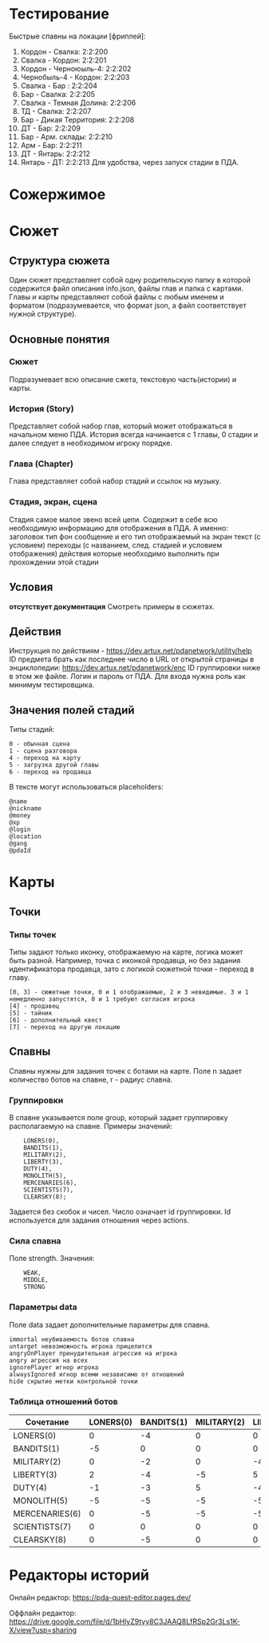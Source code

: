 # Тестирование
Быстрые спавны на локации [фриплей]:

1. Кордон - Свалка: 2:2:200
2. Свалка - Кордон: 2:2:201
3. Кордон - Черноюыль-4: 2:2:202
4. Чернобыль-4 - Кордон: 2:2:203
5. Свалка - Бар : 2:2:204
6. Бар - Свалка: 2:2:205
7. Свалка - Темная Долина: 2:2:206
8. ТД - Свалка: 2:2:207
9. Бар - Дикая Территория: 2:2:208
10. ДТ - Бар: 2:2:209
11. Бар - Арм. склады: 2:2:210
12. Арм - Бар: 2:2:211
13. ДТ - Янтарь: 2:2:212
14. Янтарь - ДТ: 2:2:213
Для удобства, через запуск стадии в ПДА.

# Сожержимое 


# Сюжет
## Структура сюжета
Один сюжет представляет собой одну родительскую папку в которой содержится файл описания info.json, файлы глав и папка с картами. Главы и карты представляют собой файлы с любым именем и форматом (подразумевается, что формат json, а файл соответствует нужной структуре). 

## Основные понятия
### Сюжет
Подразумевает всю описание сжета, текстовую часть(истории) и карты.

### История (Story)
Представляет собой набор глав, который может отображаться в начальном меню ПДА.
История всегда начинается с 1 главы, 0 стадии и далее следует в необходимом игроку порядке.

### Глава (Chapter)
Глава представляет собой набор стадий и ссылок на музыку.

### Стадия, экран, сцена
Стадия самое малое звено всей цепи. Содержит в себе всю необходимую информацию для отображения в ПДА.
А именно:
    заголовок
    тип
    фон
    сообщение и его тип
    отображаемый на экран текст (с условием)
    переходы (с названием, след. стадией  и условием отображения)
    действия которые необходимо выполнить при прохождении этой стадии

## Условия
**отсутствует документация**
Смотреть примеры в сюжетах.

## Действия
Инструкция по действиям - https://dev.artux.net/pdanetwork/utility/help 
ID предмета брать как последнее число в URL от открытой страницы в энциклопедии: https://dev.artux.net/pdanetwork/enc
ID группировки ниже в этом же файле.
Логин и пароль от ПДА.  Для входа нужна роль как минимум тестировщика.

## Значения полей стадий
Типы стадий:
```
0 - обычная сцена
1 - сцена разговора
4 - переход на карту
5 - загрузка другой главы
6 - переход на продавца
```

В тексте могут использоваться placeholders:
```
@name
@nickname
@money
@xp
@login
@location
@gang
@pdaId
```

# Карты

## Точки

### Типы точек
Типы задают только иконку, отображаемую на карте, логика может быть разной. Например, точка с иконкой продавца, но без задания идентификатора продавца, зато с логикой сюжетной точки - переход в главу.
```
[0, 3] - сюжетные точки, 0 и 1 отображаемые, 2 и 3 невидимые. 3 и 1 немедленно запустятся, 0 и 1 требуют согласия игрока
[4] - продавец
[5] - тайник
[6] - дополнительный квест
[7] - переход на другую локацию
```

## Спавны
Спавны нужны для задания точек с ботами на карте.
Поле n задает количество ботов на спавне, r - радиус спавна.
### Группировки
В спавне указывается поле group, который задает группировку располагаемую на спавне. Примеры значений: 
```
    LONERS(0),
    BANDITS(1),
    MILITARY(2),
    LIBERTY(3),
    DUTY(4),
    MONOLITH(5),
    MERCENARIES(6),
    SCIENTISTS(7),
    CLEARSKY(8);
```
Задается без скобок и чисел. Число означает id группировки. Id используется для задания отношения через actions.

### Сила спавна
Поле strength. Значения:
```
    WEAK,
    MIDDLE,
    STRONG
```
### Параметры data
Поле data задает дополнительные параметры для спавна.
```
immortal неубиваемость ботов спавна
untarget невозможность игрока прицелится
angryOnPlayer принудительная агрессия на игрока
angry агрессия на всех
ignorePlayer игнор игрока
alwaysIgnored игнор всеми независимо от отношений
hide скрытие метки контрольной точки
```
### Таблица отношений ботов
 Сочетание | LONERS(0) | BANDITS(1) | MILITARY(2) | LIBERTY(3) | DUTY(4) | MONOLITH(5) | MERCENARIES(6) | SCIENTISTS(7) |CLEARSKY(8)
 --- | --- | --- | --- | --- | --- | --- | --- | --- | --- 
 LONERS(0) | 0 | -4| 0|0|0|-5|-2|2|0
 BANDITS(1) | -5 | 0 |  0 |  0 | 0 | -5 | -2 | -2 | -4 
 MILITARY(2) | 0 | -2 | 0 | -4 | 4 | -5 | -4 | 3 | -3 
 LIBERTY(3) | 2 |-4 |-5 | 5 |-5 | 0 |-1 |5 |3 
 DUTY(4) | -1 |-3 |5 | -4 | 4 | -5 |0 | 0 |  -2 
 MONOLITH(5) | -5 | -5 |-5 |-5 |-5 | -5 |  -5 |-5 |  -5 
 MERCENARIES(6) | 0 |-5 |-5 |-5 |-5 |-5 |-5 |-5 |-5 
 SCIENTISTS(7) |0 | 0 |0 | 0 |  0 |  0 |  0 | 0 | 0 
CLEARSKY(8) | 0 |-5 |   0 |  0 |  -5 |   -5 |  -4 | 3 |      5 

# Редакторы историй
Онлайн редактор: https://pda-quest-editor.pages.dev/

Оффлайн редактор: https://drive.google.com/file/d/1bHlyZ9tyy8C3JAAQ8LfRSp2Gr3Ls1K-X/view?usp=sharing
